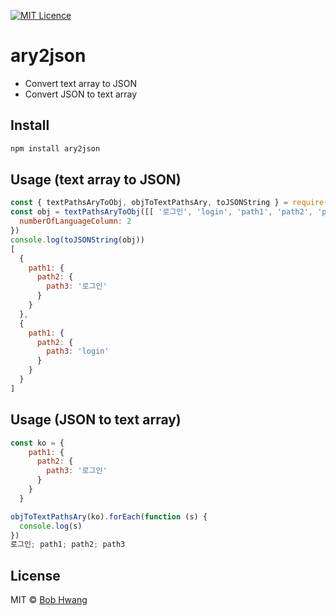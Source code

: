 
[![MIT Licence](https://badges.frapsoft.com/os/mit/mit.svg?v=103)](https://opensource.org/licenses/mit-license.php)

# ary2json

* Convert text array to JSON
* Convert JSON to text array

## Install

```sh
npm install ary2json
```

## Usage (text array to JSON)

```javascript
const { textPathsAryToObj, objToTextPathsAry, toJSONString } = require('ary2json')
const obj = textPathsAryToObj([[ '로그인', 'login', 'path1', 'path2', 'path3' ]], {
  numberOfLanguageColumn: 2
})
console.log(toJSONString(obj))
[
  {
    path1: {
      path2: {
        path3: '로그인'
      }
    }
  },
  {
    path1: {
      path2: {
        path3: 'login'
      }
    }
  }
]
```

## Usage (JSON to text array)

```javascript
const ko = {
    path1: {
      path2: {
        path3: '로그인'
      }
    }
  }

objToTextPathsAry(ko).forEach(function (s) {
  console.log(s)
})
로그인; path1; path2; path3
```

## License

MIT © [Bob Hwang](https://afrontend.github.io)
